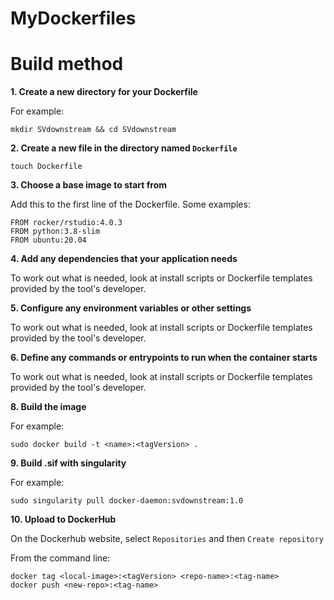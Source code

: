 # MyDockerfiles
 
# Build method

**1. Create a new directory for your Dockerfile**

For example:
```
mkdir SVdownstream && cd SVdownstream
```

**2. Create a new file in the directory named `Dockerfile`**

```
touch Dockerfile
```

**3. Choose a base image to start from**

Add this to the first line of the Dockerfile. Some examples:
```
FROM rocker/rstudio:4.0.3
FROM python:3.8-slim
FROM ubuntu:20.04
```

**4. Add any dependencies that your application needs**

To work out what is needed, look at install scripts or Dockerfile templates provided by the tool's developer. 

**5. Configure any environment variables or other settings**

To work out what is needed, look at install scripts or Dockerfile templates provided by the tool's developer. 

**6. Define any commands or entrypoints to run when the container starts**

To work out what is needed, look at install scripts or Dockerfile templates provided by the tool's developer. 

**8. Build the image**

For example:
```
sudo docker build -t <name>:<tagVersion> .
```

**9. Build .sif with singularity**

For example:
```
sudo singularity pull docker-daemon:svdownstream:1.0
```

**10. Upload to DockerHub**

On the Dockerhub website, select `Repositories` and then `Create repository`

From the command line: 
```
docker tag <local-image>:<tagVersion> <repo-name>:<tag-name>
docker push <new-repo>:<tag-name>
```